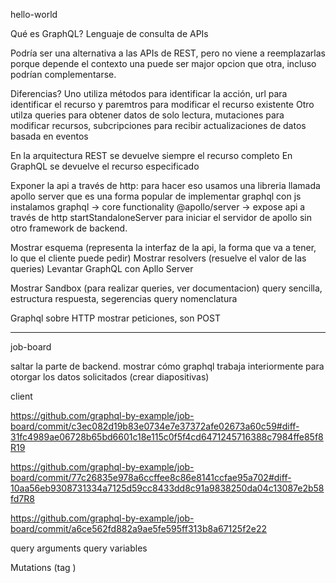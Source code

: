 hello-world

Qué es GraphQL?
Lenguaje de consulta de APIs

Podría ser una alternativa a las APIs de REST, pero no viene a reemplazarlas porque depende el contexto una puede ser major opcion que otra, incluso podrían complementarse.

Diferencias?
Uno utiliza métodos para identificar la acción, url para identificar el recurso y paremtros para modificar el recurso existente
Otro utilza queries para obtener datos de solo lectura, mutaciones para modificar recursos, subcripciones para recibir actualizaciones de datos basada en eventos

En la arquitectura REST se devuelve siempre el recurso completo
En GraphQL se devuelve el recurso especificado

Exponer la api a través de http:
para hacer eso usamos una libreria llamada apollo server que es una forma popular de implementar graphql con js
instalamos  graphql -> core functionality
            @apollo/server -> expose api a través de http
startStandaloneServer para iniciar el servidor de apollo sin otro framework de backend.

Mostrar esquema (representa la interfaz de la api, la forma que va a tener, lo que el cliente puede pedir)
Mostrar resolvers (resuelve el valor de las queries)
Levantar GraphQL con Apllo Server

Mostrar Sandbox (para realizar queries, ver documentacion)
query sencilla,
estructura respuesta,
segerencias
query nomenclatura

Graphql sobre HTTP
mostrar peticiones, son POST

---------------------------------------------------

job-board

saltar la parte de backend.
mostrar cómo graphql trabaja interiormente para otorgar los datos solicitados (crear diapositivas)

client

https://github.com/graphql-by-example/job-board/commit/c3ec082d19b83e0734e7e37372afe02673a60c59#diff-31fc4989ae06728b65bd6601c18e115c0f5f4cd6471245716388c7984ffe85f8R19

https://github.com/graphql-by-example/job-board/commit/77c26835e978a6ccffee8c86e8141ccfae95a702#diff-10aa56eb9308731334a7125d59cc8433dd8c91a9838250da04c13087e2b58fd7R8

https://github.com/graphql-by-example/job-board/commit/a6ce562fd882a9ae5fe595ff313b8a67125f2e22

query arguments
query variables

Mutations (tag )